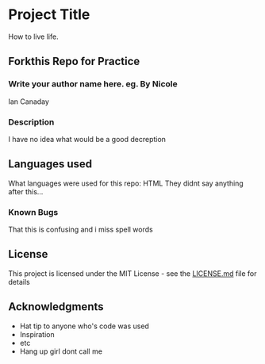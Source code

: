 # Project Title
How to live life.
## Forkthis Repo for Practice

### Write your author name here. eg. By Nicole
Ian Canaday
### Description

I have no idea what would be a good decreption

## Languages used

What languages were used for this repo:
HTML
They didnt say anything after this...

### Known Bugs

That this is confusing and i miss spell words

## License

This project is licensed under the MIT License - see the [LICENSE.md](LICENSE.md) file for details

## Acknowledgments

* Hat tip to anyone who's code was used
* Inspiration
* etc
* Hang up girl dont call me
